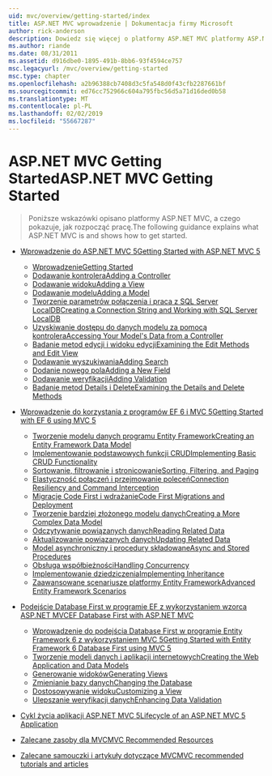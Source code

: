 ```yaml
---
uid: mvc/overview/getting-started/index
title: ASP.NET MVC wprowadzenie | Dokumentacja firmy Microsoft
author: rick-anderson
description: Dowiedz się więcej o platformy ASP.NET MVC platformy ASP.NET MVC zapewnia zaawansowany, bazujący na wzorcach sposób tworzenia dynamicznych witryn sieci Web, która umożliwia wyraźne oddzielenie obaw i że g...
ms.author: riande
ms.date: 08/31/2011
ms.assetid: d916dbe0-1895-491b-8bb6-93f4594ce757
msc.legacyurl: /mvc/overview/getting-started
msc.type: chapter
ms.openlocfilehash: a2b96388cb7408d3c5fa548d0f43cfb2287661bf
ms.sourcegitcommit: ed76cc752966c604a795fbc56d5a71d16ded0b58
ms.translationtype: MT
ms.contentlocale: pl-PL
ms.lasthandoff: 02/02/2019
ms.locfileid: "55667287"
---
```

<a name="aspnet-mvc-getting-started"></a><span data-ttu-id="62b33-103">ASP.NET MVC Getting Started</span><span class="sxs-lookup"><span data-stu-id="62b33-103">ASP.NET MVC Getting Started</span></span>
====================
> <span data-ttu-id="62b33-104">Poniższe wskazówki opisano platformy ASP.NET MVC, a czego pokazuje, jak rozpocząć pracę.</span><span class="sxs-lookup"><span data-stu-id="62b33-104">The following guidance explains what ASP.NET MVC is and shows how to get started.</span></span>


- [<span data-ttu-id="62b33-105">Wprowadzenie do ASP.NET MVC 5</span><span class="sxs-lookup"><span data-stu-id="62b33-105">Getting Started with ASP.NET MVC 5</span></span>](introduction/index.md)

    - [<span data-ttu-id="62b33-106">Wprowadzenie</span><span class="sxs-lookup"><span data-stu-id="62b33-106">Getting Started</span></span>](introduction/getting-started.md)
    - [<span data-ttu-id="62b33-107">Dodawanie kontrolera</span><span class="sxs-lookup"><span data-stu-id="62b33-107">Adding a Controller</span></span>](introduction/adding-a-controller.md)
    - [<span data-ttu-id="62b33-108">Dodawanie widoku</span><span class="sxs-lookup"><span data-stu-id="62b33-108">Adding a View</span></span>](introduction/adding-a-view.md)
    - [<span data-ttu-id="62b33-109">Dodawanie modelu</span><span class="sxs-lookup"><span data-stu-id="62b33-109">Adding a Model</span></span>](introduction/adding-a-model.md)
    - [<span data-ttu-id="62b33-110">Tworzenie parametrów połączenia i praca z SQL Server LocalDB</span><span class="sxs-lookup"><span data-stu-id="62b33-110">Creating a Connection String and Working with SQL Server LocalDB</span></span>](introduction/creating-a-connection-string.md)
    - [<span data-ttu-id="62b33-111">Uzyskiwanie dostępu do danych modelu za pomocą kontrolera</span><span class="sxs-lookup"><span data-stu-id="62b33-111">Accessing Your Model's Data from a Controller</span></span>](introduction/accessing-your-models-data-from-a-controller.md)
    - [<span data-ttu-id="62b33-112">Badanie metod edycji i widoku edycji</span><span class="sxs-lookup"><span data-stu-id="62b33-112">Examining the Edit Methods and Edit View</span></span>](introduction/examining-the-edit-methods-and-edit-view.md)
    - [<span data-ttu-id="62b33-113">Dodawanie wyszukiwania</span><span class="sxs-lookup"><span data-stu-id="62b33-113">Adding Search</span></span>](introduction/adding-search.md)
    - [<span data-ttu-id="62b33-114">Dodanie nowego pola</span><span class="sxs-lookup"><span data-stu-id="62b33-114">Adding a New Field</span></span>](introduction/adding-a-new-field.md)
    - [<span data-ttu-id="62b33-115">Dodawanie weryfikacji</span><span class="sxs-lookup"><span data-stu-id="62b33-115">Adding Validation</span></span>](introduction/adding-validation.md)
    - [<span data-ttu-id="62b33-116">Badanie metod Details i Delete</span><span class="sxs-lookup"><span data-stu-id="62b33-116">Examining the Details and Delete Methods</span></span>](introduction/examining-the-details-and-delete-methods.md)
- [<span data-ttu-id="62b33-117">Wprowadzenie do korzystania z programów EF 6 i MVC 5</span><span class="sxs-lookup"><span data-stu-id="62b33-117">Getting Started with EF 6 using MVC 5</span></span>](getting-started-with-ef-using-mvc/index.md)

    - [<span data-ttu-id="62b33-118">Tworzenie modelu danych programu Entity Framework</span><span class="sxs-lookup"><span data-stu-id="62b33-118">Creating an Entity Framework Data Model</span></span>](getting-started-with-ef-using-mvc/creating-an-entity-framework-data-model-for-an-asp-net-mvc-application.md)
    - [<span data-ttu-id="62b33-119">Implementowanie podstawowych funkcji CRUD</span><span class="sxs-lookup"><span data-stu-id="62b33-119">Implementing Basic CRUD Functionality</span></span>](getting-started-with-ef-using-mvc/implementing-basic-crud-functionality-with-the-entity-framework-in-asp-net-mvc-application.md)
    - [<span data-ttu-id="62b33-120">Sortowanie, filtrowanie i stronicowanie</span><span class="sxs-lookup"><span data-stu-id="62b33-120">Sorting, Filtering, and Paging</span></span>](getting-started-with-ef-using-mvc/sorting-filtering-and-paging-with-the-entity-framework-in-an-asp-net-mvc-application.md)
    - [<span data-ttu-id="62b33-121">Elastyczność połączeń i przejmowanie poleceń</span><span class="sxs-lookup"><span data-stu-id="62b33-121">Connection Resiliency and Command Interception</span></span>](getting-started-with-ef-using-mvc/connection-resiliency-and-command-interception-with-the-entity-framework-in-an-asp-net-mvc-application.md)
    - [<span data-ttu-id="62b33-122">Migracje Code First i wdrażanie</span><span class="sxs-lookup"><span data-stu-id="62b33-122">Code First Migrations and Deployment</span></span>](getting-started-with-ef-using-mvc/migrations-and-deployment-with-the-entity-framework-in-an-asp-net-mvc-application.md)
    - [<span data-ttu-id="62b33-123">Tworzenie bardziej złożonego modelu danych</span><span class="sxs-lookup"><span data-stu-id="62b33-123">Creating a More Complex Data Model</span></span>](getting-started-with-ef-using-mvc/creating-a-more-complex-data-model-for-an-asp-net-mvc-application.md)
    - [<span data-ttu-id="62b33-124">Odczytywanie powiązanych danych</span><span class="sxs-lookup"><span data-stu-id="62b33-124">Reading Related Data</span></span>](getting-started-with-ef-using-mvc/reading-related-data-with-the-entity-framework-in-an-asp-net-mvc-application.md)
    - [<span data-ttu-id="62b33-125">Aktualizowanie powiązanych danych</span><span class="sxs-lookup"><span data-stu-id="62b33-125">Updating Related Data</span></span>](getting-started-with-ef-using-mvc/updating-related-data-with-the-entity-framework-in-an-asp-net-mvc-application.md)
    - [<span data-ttu-id="62b33-126">Model asynchroniczny i procedury składowane</span><span class="sxs-lookup"><span data-stu-id="62b33-126">Async and Stored Procedures</span></span>](getting-started-with-ef-using-mvc/async-and-stored-procedures-with-the-entity-framework-in-an-asp-net-mvc-application.md)
    - [<span data-ttu-id="62b33-127">Obsługa współbieżności</span><span class="sxs-lookup"><span data-stu-id="62b33-127">Handling Concurrency</span></span>](getting-started-with-ef-using-mvc/handling-concurrency-with-the-entity-framework-in-an-asp-net-mvc-application.md)
    - [<span data-ttu-id="62b33-128">Implementowanie dziedziczenia</span><span class="sxs-lookup"><span data-stu-id="62b33-128">Implementing Inheritance</span></span>](getting-started-with-ef-using-mvc/implementing-inheritance-with-the-entity-framework-in-an-asp-net-mvc-application.md)
    - [<span data-ttu-id="62b33-129">Zaawansowane scenariusze platformy Entity Framework</span><span class="sxs-lookup"><span data-stu-id="62b33-129">Advanced Entity Framework Scenarios</span></span>](getting-started-with-ef-using-mvc/advanced-entity-framework-scenarios-for-an-mvc-web-application.md)
- [<span data-ttu-id="62b33-130">Podejście Database First w programie EF z wykorzystaniem wzorca ASP.NET MVC</span><span class="sxs-lookup"><span data-stu-id="62b33-130">EF Database First with ASP.NET MVC</span></span>](database-first-development/index.md)

    - [<span data-ttu-id="62b33-131">Wprowadzenie do podejścia Database First w programie Entity Framework 6 z wykorzystaniem MVC 5</span><span class="sxs-lookup"><span data-stu-id="62b33-131">Getting Started with Entity Framework 6 Database First using MVC 5</span></span>](database-first-development/setting-up-database.md)
    - [<span data-ttu-id="62b33-132">Tworzenie modeli danych i aplikacji internetowych</span><span class="sxs-lookup"><span data-stu-id="62b33-132">Creating the Web Application and Data Models</span></span>](database-first-development/creating-the-web-application.md)
    - [<span data-ttu-id="62b33-133">Generowanie widoków</span><span class="sxs-lookup"><span data-stu-id="62b33-133">Generating Views</span></span>](database-first-development/generating-views.md)
    - [<span data-ttu-id="62b33-134">Zmienianie bazy danych</span><span class="sxs-lookup"><span data-stu-id="62b33-134">Changing the Database</span></span>](database-first-development/changing-the-database.md)
    - [<span data-ttu-id="62b33-135">Dostosowywanie widoku</span><span class="sxs-lookup"><span data-stu-id="62b33-135">Customizing a View</span></span>](database-first-development/customizing-a-view.md)
    - [<span data-ttu-id="62b33-136">Ulepszanie weryfikacji danych</span><span class="sxs-lookup"><span data-stu-id="62b33-136">Enhancing Data Validation</span></span>](database-first-development/enhancing-data-validation.md)
- [<span data-ttu-id="62b33-137">Cykl życia aplikacji ASP.NET MVC 5</span><span class="sxs-lookup"><span data-stu-id="62b33-137">Lifecycle of an ASP.NET MVC 5 Application</span></span>](lifecycle-of-an-aspnet-mvc-5-application.md)
- [<span data-ttu-id="62b33-138">Zalecane zasoby dla MVC</span><span class="sxs-lookup"><span data-stu-id="62b33-138">MVC Recommended Resources</span></span>](recommended-resources-for-mvc.md)
- [<span data-ttu-id="62b33-139">Zalecane samouczki i artykuły dotyczące MVC</span><span class="sxs-lookup"><span data-stu-id="62b33-139">MVC recommended tutorials and articles</span></span>](mvc-learning-sequence.md)
